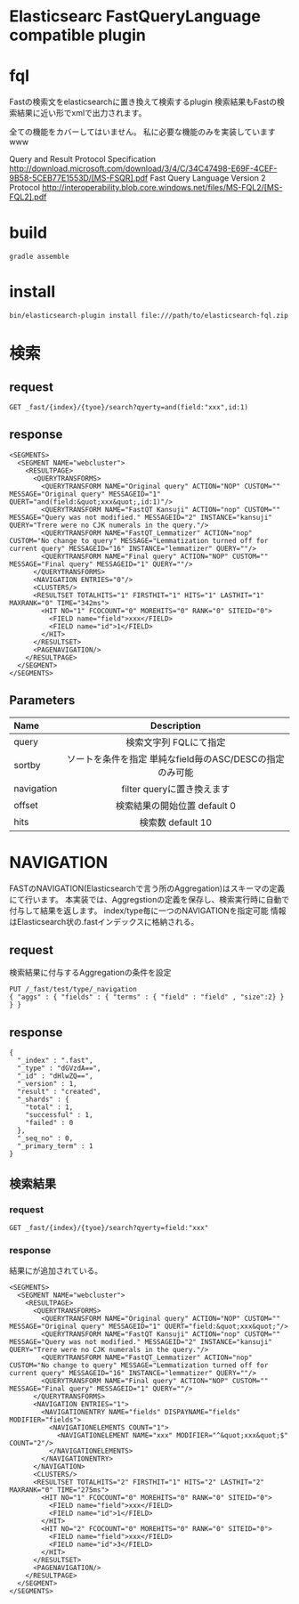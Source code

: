 Elasticsearc FastQueryLanguage compatible plugin
==
# fql
Fastの検索文をelasticsearchに置き換えて検索するplugin
検索結果もFastの検索結果に近い形でxmlで出力されます。

全ての機能をカバーしてはいません。
私に必要な機能のみを実装していますwww

Query and Result Protocol Specification
http://download.microsoft.com/download/3/4/C/34C47498-E69F-4CEF-9B58-5CEB77E1553D/[MS-FSQR].pdf
Fast Query Language Version 2 Protocol
http://interoperability.blob.core.windows.net/files/MS-FQL2/[MS-FQL2].pdf

# build
```
gradle assemble
```

# install
```
bin/elasticsearch-plugin install file:///path/to/elasticsearch-fql.zip
```

# 検索 

## request
```
GET _fast/{index}/{tyoe}/search?qyerty=and(field:"xxx",id:1)
```

## response
```
<SEGMENTS>
  <SEGMENT NAME="webcluster">
    <RESULTPAGE>
      <QUERYTRANSFORMS>
        <QUERYTRANSFORM NAME="Original query" ACTION="NOP" CUSTOM="" MESSAGE="Original query" MESSAGEID="1" QUERT="and(field:&quot;xxx&quot;,id:1)"/>
        <QUERYTRANSFORM NAME="FastQT Kansuji" ACTION="nop" CUSTOM="" MESSAGE="Query was not modified." MESSAGEID="2" INSTANCE="kansuji" QUERY="Trere were no CJK numerals in the query."/>
        <QUERYTRANSFORM NAME="FastQT_Lemmatizer" ACTION="nop" CUSTOM="No change to query" MESSAGE="Lemmatization turned off for current query" MESSAGEID="16" INSTANCE="lemmatizer" QUERY=""/>
        <QUERYTRANSFORM NAME="Final query" ACTION="NOP" CUSTOM="" MESSAGE="Final query" MESSAGEID="1" QUERY=""/>
      </QUERYTRANSFORMS>
      <NAVIGATION ENTRIES="0"/>
      <CLUSTERS/>
      <RESULTSET TOTALHITS="1" FIRSTHIT="1" HITS="1" LASTHIT="1" MAXRANK="0" TIME="342ms">
        <HIT NO="1" FCOCOUNT="0" MOREHITS="0" RANK="0" SITEID="0">
          <FIELD name="field">xxx</FIELD>
          <FIELD name="id">1</FIELD>
        </HIT>
      </RESULTSET>
      <PAGENAVIGATION/>
    </RESULTPAGE>
  </SEGMENT>
</SEGMENTS>
```

## Parameters
| Name                    | Description                              |
|:------------------------|:----------------------------------------:|
|query|検索文字列 FQLにて指定|
|sortby|ソートを条件を指定 単純なfield毎のASC/DESCの指定のみ可能|
|navigation|filter queryに置き換えます|
|offset|検索結果の開始位置 default 0|
|hits|検索数 default 10|

# NAVIGATION
FASTのNAVIGATION(Elasticsearchで言う所のAggregation)はスキーマの定義にて行います。
本実装では、Aggregstionの定義を保存し、検索実行時に自動で付与して結果を返します。
index/type毎に一つのNAVIGATIONを指定可能
情報はElasticsearch状の.fastインデックスに格納される。

## request
検索結果に付与するAggregationの条件を設定
```
PUT /_fast/test/type/_navigation
{ "aggs" : { "fields" : { "terms" : { "field" : "field" , "size":2} } } }
```

## response
```
{
  "_index" : ".fast",
  "_type" : "dGVzdA==",
  "_id" : "dHlwZQ==",
  "_version" : 1,
  "result" : "created",
  "_shards" : {
    "total" : 1,
    "successful" : 1,
    "failed" : 0
  },
  "_seq_no" : 0,
  "_primary_term" : 1
}
```

## 検索結果
### request
```
GET _fast/{index}/{tyoe}/search?qyerty=field:"xxx"
```
### response
結果に<NAVIGATION>が追加されている。
```
<SEGMENTS>
  <SEGMENT NAME="webcluster">
    <RESULTPAGE>
      <QUERYTRANSFORMS>
        <QUERYTRANSFORM NAME="Original query" ACTION="NOP" CUSTOM="" MESSAGE="Original query" MESSAGEID="1" QUERT="field:&quot;xxx&quot;"/>
        <QUERYTRANSFORM NAME="FastQT Kansuji" ACTION="nop" CUSTOM="" MESSAGE="Query was not modified." MESSAGEID="2" INSTANCE="kansuji" QUERY="Trere were no CJK numerals in the query."/>
        <QUERYTRANSFORM NAME="FastQT_Lemmatizer" ACTION="nop" CUSTOM="No change to query" MESSAGE="Lemmatization turned off for current query" MESSAGEID="16" INSTANCE="lemmatizer" QUERY=""/>
        <QUERYTRANSFORM NAME="Final query" ACTION="NOP" CUSTOM="" MESSAGE="Final query" MESSAGEID="1" QUERY=""/>
      </QUERYTRANSFORMS>
      <NAVIGATION ENTRIES="1">
        <NAVIGATIONENTRY NAME="fields" DISPAYNAME="fields" MODIFIER="fields">
          <NAVIGATIONELEMENTS COUNT="1">
            <NAVIGATIONELEMENT NAME="xxx" MODIFIER="^&quot;xxx&quot;$" COUNT="2"/>
          </NAVIGATIONELEMENTS>
        </NAVIGATIONENTRY>
      </NAVIGATION>
      <CLUSTERS/>
      <RESULTSET TOTALHITS="2" FIRSTHIT="1" HITS="2" LASTHIT="2" MAXRANK="0" TIME="275ms">
        <HIT NO="1" FCOCOUNT="0" MOREHITS="0" RANK="0" SITEID="0">
          <FIELD name="field">xxx</FIELD>
          <FIELD name="id">1</FIELD>
        </HIT>
        <HIT NO="2" FCOCOUNT="0" MOREHITS="0" RANK="0" SITEID="0">
          <FIELD name="field">xxx</FIELD>
          <FIELD name="id">3</FIELD>
        </HIT>
      </RESULTSET>
      <PAGENAVIGATION/>
    </RESULTPAGE>
  </SEGMENT>
</SEGMENTS>

```

